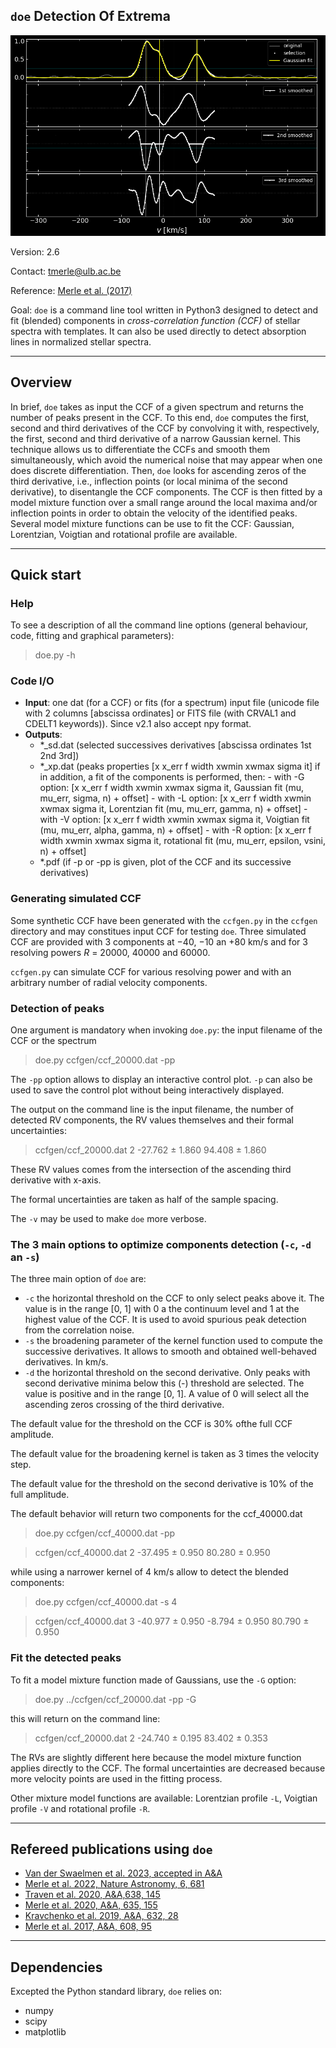 ## `doe` Detection Of Extrema 

![Control plot](doe_banner.png)

Version: 2.6

Contact: tmerle@ulb.ac.be 

Reference: [Merle et al. (2017)](https://ui.adsabs.harvard.edu/abs/2017A%26A...608A..95M/abstract)

Goal: `doe` is a command line tool written in Python3 designed to detect and fit (blended) components in *cross-correlation function (CCF)* of stellar spectra with templates. It can also be used directly to detect absorption lines in normalized stellar spectra. 

---

## Overview

In brief, `doe` takes as input the CCF of a given spectrum and returns the number of peaks present in the CCF. To this end, `doe` computes the first, second and third derivatives of the CCF by convolving it with, respectively, the first, second and third derivative of a narrow Gaussian kernel. This technique allows us to differentiate the CCFs and smooth them simultaneously, which avoid the numerical noise that may appear when one does discrete differentiation. Then, `doe` looks for ascending zeros of the third derivative, i.e., inflection points (or local minima of the second derivative), to disentangle the CCF components. The CCF is then fitted by a model mixture function over a small range around the local maxima and/or inflection points in order to obtain the velocity of the identified peaks. Several model mixture functions can be use to fit the CCF: Gaussian, Lorentzian, Voigtian and rotational profile are available.

---

## Quick start


### Help

To see a description of all the command line options (general behaviour, code, fitting and graphical parameters): 

> doe.py -h 

### Code I/O

- **Input**:  one dat (for a CCF) or fits (for a spectrum) input file  (unicode file with 2 columns [abscissa ordinates] or FITS file (with CRVAL1 and CDELT1 keywords)). Since v2.1 also accept npy format.
- **Outputs**:
  -  *_sd.dat  (selected successives derivatives [abscissa ordinates 1st 2nd 3rd])
  -  *_xp.dat  (peaks properties [x x_err f width xwmin xwmax sigma it]
                     if in addition, a fit of the components is performed, then:
                        - with -G option: [x x_err f width xwmin xwmax sigma it, Gaussian fit (mu, mu_err, sigma, n) + offset] 
                        - with -L option: [x x_err f width xwmin xwmax sigma it, Lorentzian fit (mu, mu_err, gamma, n) + offset]
                        - with -V option: [x x_err f width xwmin xwmax sigma it, Voigtian fit (mu, mu_err, alpha, gamma, n) + offset]
                        - with -R option: [x x_err f width xwmin xwmax sigma it, rotational fit (mu, mu_err, epsilon, vsini, n) + offset]
  -  *.pdf     (if -p or -pp is given, plot of the CCF and its successive derivatives)

### Generating simulated CCF

Some synthetic CCF have been generated with the `ccfgen.py` in the `ccfgen` directory and may constitues input CCF for testing `doe`.
Three simulated CCF are provided with 3 components at $-40$, $-10$ an $+80$ km/s and for 3 resolving powers $R$ = 20000, 40000 and 60000.

`ccfgen.py` can simulate CCF for various resolving power and with an arbitrary number of radial velocity components. 

### Detection of peaks

One argument is mandatory when invoking `doe.py`: the input filename of the CCF or the spectrum
> doe.py  ccfgen/ccf_20000.dat  -pp

The `-pp` option allows to display an interactive control plot. `-p` can also be used to save the control plot without being interactively displayed.

The output on the command line is the input filename, the number of detected RV components, the RV values themselves and their formal uncertainties:

> ccfgen/ccf_20000.dat 2  -27.762 ± 1.860   94.408 ± 1.860

These RV values comes from the intersection of the ascending third derivative with x-axis.

The formal uncertainties are taken as half of the sample spacing.

The `-v` may be used to make `doe` more verbose.

### The 3 main options to optimize components detection (`-c`, `-d` an `-s`)

The three main option of `doe` are:
- `-c` the horizontal threshold on the CCF to only select peaks above it. The value is in the range [0, 1] with 0 a the continuum level and 1 at the highest value of the CCF. It is used to avoid spurious peak detection from the correlation noise.
- `-s` the broadening parameter of the kernel function used to compute the successive derivatives. It allows to smooth and obtained well-behaved derivatives. In km/s.
- `-d` the horizontal threshold on the second derivative. Only peaks with second derivative minima below this (-) threshold are selected. The value is positive and in the range [0, 1]. A value of 0 will select all the ascending zeros crossing of the third derivative.

The default value for the threshold on the CCF is 30% ofthe full CCF amplitude.

The default value for the broadening kernel is taken as 3 times the velocity step.

The default value for the threshold on the second derivative is 10% of the full amplitude.


The default behavior will return two components for the ccf_40000.dat 
> doe.py ccfgen/ccf_40000.dat -pp

> ccfgen/ccf_40000.dat 2  -37.495 ± 0.950   80.280 ± 0.950

while using a narrower kernel  of 4 km/s allow to detect the blended components:

> doe.py ccfgen/ccf_40000.dat -s 4

> ccfgen/ccf_40000.dat 3  -40.977 ± 0.950   -8.794 ± 0.950   80.790 ± 0.950


### Fit the detected peaks

To fit a model mixture function made of Gaussians, use the `-G` option:

> doe.py ../ccfgen/ccf_20000.dat -pp -G

this will return on the command line:

> ccfgen/ccf_20000.dat 2  -24.740 ± 0.195   83.402 ± 0.353

The RVs are slightly different here because the model mixture function applies directly to the CCF. The formal uncertainties are decreased because more velocity points are used in the fitting process.

Other mixture model functions are available: Lorentzian profile `-L`, Voigtian profile `-V` and rotational profile `-R`.

---

## Refereed publications using `doe`
- [Van der Swaelmen et al. 2023, accepted in A&A](https://ui.adsabs.harvard.edu/abs/2023arXiv231204721V/abstract)
- [Merle et al. 2022, Nature Astronomy, 6, 681](https://rdcu.be/cNqC2)
- [Traven et al. 2020, A&A,638, 145](https://ui.adsabs.harvard.edu/abs/2020A%26A...638A.145T/abstract)
- [Merle et al. 2020, A&A, 635, 155](https://ui.adsabs.harvard.edu/abs/2020A%26A...635A.155M/abstract)
- [Kravchenko et al. 2019, A&A, 632, 28](https://ui.adsabs.harvard.edu/abs/2019A%26A...632A..28K/abstract) 
- [Merle et al. 2017, A&A, 608, 95](https://ui.adsabs.harvard.edu/abs/2017A%26A...608A..95M/abstract)

---

## Dependencies

Excepted the Python standard library, `doe` relies on:
- numpy
- scipy
- matplotlib

